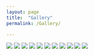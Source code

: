 ```yaml
---
layout: page
title:  "Gallery"
permalink: /Gallery/

---
```




![](/images/congo_1.jpg)
![](/images/congo_2.jpg)
![](/images/congo_3a.jpg)
![](/images/congo_3b.jpg)
![](/images/congo_4a.jpg)
![](/images/congo_4b.jpg)
![](/images/congo_5a.jpg)
![](/images/congo_5b.jpg)
![](/images/congo_5c.jpg)
![](/images/congo_5d.jpg)
![](/images/congo_6.jpg)
